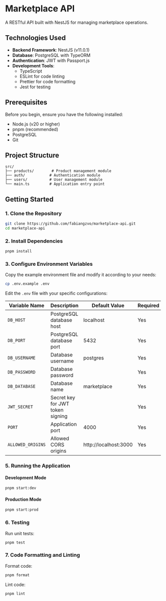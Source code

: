 # Marketplace API

A RESTful API built with NestJS for managing marketplace operations.

## Technologies Used

- **Backend Framework**: NestJS (v11.0.1)
- **Database**: PostgreSQL with TypeORM
- **Authentication**: JWT with Passport.js
- **Development Tools**:
  - TypeScript
  - ESLint for code linting
  - Prettier for code formatting
  - Jest for testing

## Prerequisites

Before you begin, ensure you have the following installed:

- Node.js (v20 or higher)
- pnpm (recommended)
- PostgreSQL
- Git

## Project Structure

```
src/
├── products/        # Product management module
├── auth/           # Authentication module
├── users/          # User management module
└── main.ts         # Application entry point
```

## Getting Started

### 1. Clone the Repository

```bash
git clone https://github.com/fabiangzvo/marketplace-api.git
cd marketplace-api
```

### 2. Install Dependencies

```bash
pnpm install
```

### 3. Configure Environment Variables

Copy the example environment file and modify it according to your needs:

```bash
cp .env.example .env
```

Edit the `.env` file with your specific configurations:

| Variable Name     | Description                      | Default Value         | Required |
| ----------------- | -------------------------------- | --------------------- | -------- |
| `DB_HOST`         | PostgreSQL database host         | localhost             | Yes      |
| `DB_PORT`         | PostgreSQL database port         | 5432                  | Yes      |
| `DB_USERNAME`     | Database username                | postgres              | Yes      |
| `DB_PASSWORD`     | Database password                |                       | Yes      |
| `DB_DATABASE`     | Database name                    | marketplace           | Yes      |
| `JWT_SECRET`      | Secret key for JWT token signing |                       | Yes      |
| `PORT`            | Application port                 | 4000                  | Yes      |
| `ALLOWED_ORIGINS` | Allowed CORS origins             | http://localhost:3000 | Yes      |

### 5. Running the Application

#### Development Mode

```bash
pnpm start:dev
```

#### Production Mode

```bash
pnpm start:prod
```

### 6. Testing

Run unit tests:

```bash
pnpm test
```

### 7. Code Formatting and Linting

Format code:

```bash
pnpm format
```

Lint code:

```bash
pnpm lint
```
